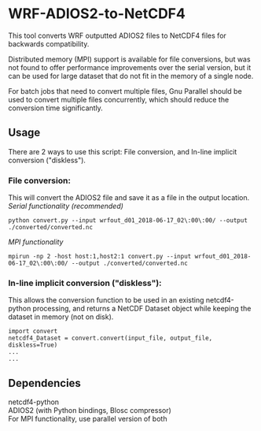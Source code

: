 # WRF-ADIOS2-to-NetCDF4
This tool converts WRF outputted ADIOS2 files to NetCDF4 files for backwards compatibility.

Distributed memory (MPI) support is available for file conversions, but was not found to offer performance improvements over the serial version, but it can be used for large dataset that do not fit in the memory of a single node.

For batch jobs that need to convert multiple files, Gnu Parallel should be used to convert multiple files concurrently, which should reduce the conversion time significantly.
## Usage
There are 2 ways to use this script: File conversion, and In-line implicit conversion ("diskless").

### File conversion:
This will convert the ADIOS2 file and save it as a file in the output location.<br/>
*Serial functionality (recommended)*
```
python convert.py --input wrfout_d01_2018-06-17_02\:00\:00/ --output ./converted/converted.nc
```
*MPI functionality*
```
mpirun -np 2 -host host:1,host2:1 convert.py --input wrfout_d01_2018-06-17_02\:00\:00/ --output ./converted/converted.nc
```
### In-line implicit conversion ("diskless"):<br/>
This allows the conversion function to be used in an existing netcdf4-python processing, and returns a NetCDF Dataset object while keeping the dataset in memory (not on disk).
```
import convert
netcdf4_Dataset = convert.convert(input_file, output_file, diskless=True)
...
...
```

## Dependencies
netcdf4-python<br/>
ADIOS2 (with Python bindings, Blosc compressor)<br/>
For MPI functionality, use parallel version of both
